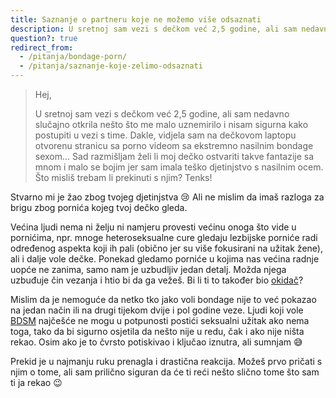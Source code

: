 ```yaml
---
title: Saznanje o partneru koje ne možemo više odsaznati
description: U sretnoj sam vezi s dečkom već 2,5 godine, ali sam nedavno slučajno otkrila nešto što me malo uznemirilo i nisam sigurna kako postupiti u vezi s time.
question?: true
redirect_from:
  - /pitanja/bondage-porn/
  - /pitanja/saznanje-koje-zelimo-odsaznati
---
```


> Hej,
>
> U sretnoj sam vezi s dečkom već 2,5 godine, ali sam nedavno slučajno otkrila nešto što me malo uznemirilo i nisam sigurna kako postupiti u vezi s time. Dakle, vidjela sam na dečkovom laptopu otvorenu stranicu sa porno videom sa ekstremno nasilnim bondage sexom... Sad razmišljam želi li moj dečko ostvariti takve fantazije sa mnom i malo se bojim jer sam imala teško djetinjstvo s nasilnim ocem. Što misliš trebam li prekinuti s njim? Tenks!

Stvarno mi je žao zbog tvojeg djetinjstva :cry: Ali ne mislim da imaš razloga za brigu zbog pornića kojeg tvoj dečko gleda.

Većina ljudi nema ni želju ni namjeru provesti većinu onoga što vide u pornićima, npr. mnoge heteroseksualne cure gledaju lezbijske porniće radi određenog aspekta koji ih pali (obično jer su više fokusirani na užitak žene), ali i dalje vole dečke. Ponekad gledamo porniće u kojima nas većina radnje uopće ne zanima, samo nam je uzbudljiv jedan detalj. Možda njega uzbuđuje čin vezanja i htio bi da ga vežeš. Bi li ti to također bio [okidač][0]?

Mislim da je nemoguće da netko tko jako voli bondage nije to već pokazao na jedan način ili na drugi tijekom dvije i pol godine veze. Ljudi koji vole [BDSM][1] najčešće ne mogu u potpunosti postići seksualni užitak ako nema toga, tako da bi sigurno osjetila da nešto nije u redu, čak i ako nije ništa rekao. Osim ako je to čvrsto potiskivao i ključao iznutra, ali sumnjam :sweat_smile:

Prekid je u najmanju ruku prenagla i drastična reakcija. Možeš prvo pričati s njim o tome, ali sam prilično siguran da će ti reći nešto slično tome što sam ti ja rekao :wink:

[0]: https://en.wikipedia.org/wiki/Trauma_trigger
[1]: https://en.wikipedia.org/wiki/BDSM
